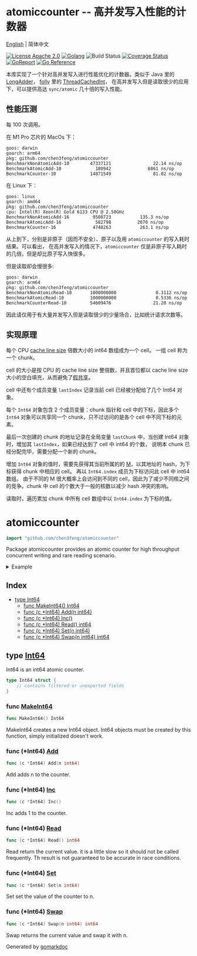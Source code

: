 # atomiccounter -- 高并发写入性能的计数器

[English](README.md) | 简体中文

[![License Apache 2.0](https://img.shields.io/badge/License-Apache_2.0-red.svg)](COPYING)
[![Golang](https://img.shields.io/badge/Language-go1.18+-blue.svg)](https://go.dev/)
![Build Status](https://github.com/chen3feng/atomiccounter/actions/workflows/go.yml/badge.svg)
[![Coverage Status](https://coveralls.io/repos/github/chen3feng/atomiccounter/badge.svg?branch=master)](https://coveralls.io/github/chen3feng/atomiccounter?branch=master)
[![GoReport](https://goreportcard.com/badge/github.com/securego/gosec)](https://goreportcard.com/report/github.com/chen3feng/atomiccounter)
[![Go Reference](https://pkg.go.dev/badge/github.com/chen3feng/atomiccounter.svg)](https://pkg.go.dev/github.com/chen3feng/atomiccounter)

本库实现了一个针对高并发写入进行性能优化的计数器。类似于 Java 里的 [LongAdder](https://segmentfault.com/a/1190000023761290)，
[folly](https://github.com/facebook/folly) 里的 [ThreadCachedInt](https://github.com/facebook/folly/blob/main/folly/docs/ThreadCachedInt.md)，
在高并发写入但是读取很少的应用下，可以提供高达 `sync/atomic` 几十倍的写入性能。

## 性能压测

每 100 次调用。

在 M1 Pro 芯片的 MacOs 下：

```console
goos: darwin
goarch: arm64
pkg: github.com/chen3feng/atomiccounter
BenchmarkNonAtomicAdd-10        47337121                22.14 ns/op
BenchmarkAtomicAdd-10             180942              6861 ns/op
BenchmarkCounter-10             14871549                81.02 ns/op
```

在 Linux 下：

```console
goos: linux
goarch: amd64
pkg: github.com/chen3feng/atomiccounter
cpu: Intel(R) Xeon(R) Gold 6133 CPU @ 2.50GHz
BenchmarkNonAtomicAdd-16    	 9508723	       135.3 ns/op
BenchmarkAtomicAdd-16       	  582798	      2070 ns/op
BenchmarkCounter-16         	 4748263	       263.1 ns/op
```

从上到下，分别是非原子（因而不安全）、原子以及用 `atomiccounter` 的写入耗时结果。可以看出，
在高并发写入的情况下，`atomiccounter` 仅是非原子写入耗时的几倍，但是却比原子写入快很多。

但是读取却会慢很多:

```console
goos: darwin
goarch: arm64
pkg: github.com/chen3feng/atomiccounter
BenchmarkNonAtomicRead-10       1000000000               0.3112 ns/op
BenchmarkAtomicRead-10          1000000000               0.5336 ns/op
BenchmarkCounterRead-10         54609476                21.20 ns/op
```

因此请仅用于有大量并发写入但是读取很少的少量场合，比如统计请求次数等。

## 实现原理

每个 CPU [cache line size](https://en.wikipedia.org/wiki/CPU_cache#Cache_entries) 倍数大小的 int64 数组成为一个 cell。
一组 cell 称为一个 chunk。

cell 的大小是按 CPU 的 cache line size 整倍数，并且首位都以 cache line size 大小的空白填充，从而避免了[假共享](https://www.google.com/search?q=%E5%81%87%E5%85%B1%E4%BA%AB)。

cell 中还有个成员变量 `lastIndex` 记录当前 cell 已经被分配给了几个 Int64 对象。

每个 `Int64` 对象包含 2 个成员变量：chunk 指针和 cell 中的下标，因此多个 `Int64` 对象可以共享同一个 chunk，只不过访问的是各个 cell 中不同下标的元素。

最后一次创建的 chunk 的地址记录在全局变量 `lastChunk` 中，当创建 Int64 对象时，增加其 `lastIndex`，如果已经达到了 cell 中 int64 的个数，
说明本 chunk 已经分配完毕，需要分配一个新的 chunk。

增加 `Int64` 对象的值时，需要先获得其当前所属的的 [M](https://www.google.com/search?q=golang+GMP)，以其地址的 hash，为下标获得 chunk 中相应的 cell。
再以 `Int64.index` 成员为下标访问此 cell 中 int64 数组。
由于不同的 M 很大概率上会访问到不同的 cell，因此为了减少不同核之间的竞争。chunk 中 cell 的个数大于一般的核数以减少 hash 冲突的影响。

读取时，遍历累加 chunk 中所有 cell 数组中以 `Int64.index` 为下标的值。

<!-- gomarkdoc:embed:start -->

<!-- Code generated by gomarkdoc. DO NOT EDIT -->

# atomiccounter

```go
import "github.com/chen3feng/atomiccounter"
```

Package atomiccounter provides an atomic counter for high throughput concurrent writing and rare reading scenario.

<details><summary>Example</summary>
<p>

```go
package main

import (
	"fmt"
	"github.com/chen3feng/atomiccounter"
	"sync"
)

func main() {
	counter := atomiccounter.MakeInt64()
	var wg sync.WaitGroup
	for i := 0; i < 100; i++ {
		wg.Add(1)
		go func() {
			counter.Inc()
			wg.Done()
		}()

	}
	wg.Wait()
	fmt.Println(counter.Read())
	counter.Set(0)
	fmt.Println(counter.Read())
}
```

#### Output

```
100
0
```

</p>
</details>

## Index

- [type Int64](<#type-int64>)
  - [func MakeInt64() Int64](<#func-makeint64>)
  - [func (c *Int64) Add(n int64)](<#func-int64-add>)
  - [func (c *Int64) Inc()](<#func-int64-inc>)
  - [func (c *Int64) Read() int64](<#func-int64-read>)
  - [func (c *Int64) Set(n int64)](<#func-int64-set>)
  - [func (c *Int64) Swap(n int64) int64](<#func-int64-swap>)


## type [Int64](<https://github.com/chen3feng/atomiccounter/blob/master/int64.go#L18-L21>)

Int64 is an int64 atomic counter.

```go
type Int64 struct {
    // contains filtered or unexported fields
}
```

### func [MakeInt64](<https://github.com/chen3feng/atomiccounter/blob/master/int64.go#L56>)

```go
func MakeInt64() Int64
```

MakeInt64 creates a new Int64 object. Int64 objects must be created by this function, simply initialized doesn't work.

### func \(\*Int64\) [Add](<https://github.com/chen3feng/atomiccounter/blob/master/int64.go#L71>)

```go
func (c *Int64) Add(n int64)
```

Add adds n to the counter.

### func \(\*Int64\) [Inc](<https://github.com/chen3feng/atomiccounter/blob/master/int64.go#L77>)

```go
func (c *Int64) Inc()
```

Inc adds 1 to the counter.

### func \(\*Int64\) [Read](<https://github.com/chen3feng/atomiccounter/blob/master/int64.go#L89>)

```go
func (c *Int64) Read() int64
```

Read return the current value. it is a little slow so it should not be called frequently. Th result is not guaranteed to be accurate in race conditions.

### func \(\*Int64\) [Set](<https://github.com/chen3feng/atomiccounter/blob/master/int64.go#L82>)

```go
func (c *Int64) Set(n int64)
```

Set set the value of the counter to n.

### func \(\*Int64\) [Swap](<https://github.com/chen3feng/atomiccounter/blob/master/int64.go#L99>)

```go
func (c *Int64) Swap(n int64) int64
```

Swap returns the current value and swap it with n.



Generated by [gomarkdoc](<https://github.com/princjef/gomarkdoc>)


<!-- gomarkdoc:embed:end -->
